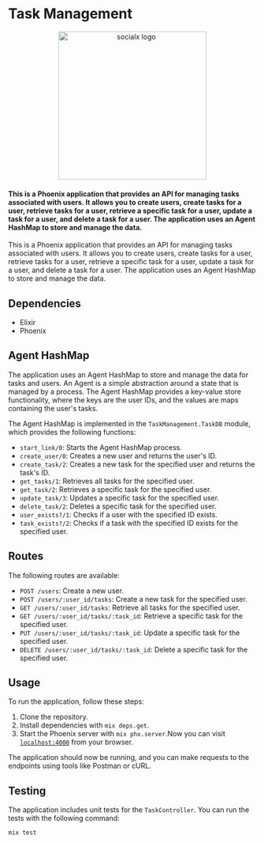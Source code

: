 # Task Management
<div align="center" id = "top">
<img src="https://inspired.consulting/wp-content/uploads/2021/06/elixirlogo-768x576.png"  alt="socialx logo" width=300/>
  <h4 style="text-align: left">This is a Phoenix application that provides an API for managing tasks associated with users. It allows you to create users, create tasks for a user, retrieve tasks for a user, retrieve a specific task for a user, update a task for a user, and delete a task for a user. The application uses an Agent HashMap to store and manage the data.</h4> 
</div>



This is a Phoenix application that provides an API for managing tasks associated with users. It allows you to create users, create tasks for a user, retrieve tasks for a user, retrieve a specific task for a user, update a task for a user, and delete a task for a user. The application uses an Agent HashMap to store and manage the data.

## Dependencies

- Elixir
- Phoenix

## Agent HashMap

The application uses an Agent HashMap to store and manage the data for tasks and users. An Agent is a simple abstraction around a state that is managed by a process. The Agent HashMap provides a key-value store functionality, where the keys are the user IDs, and the values are maps containing the user's tasks.

The Agent HashMap is implemented in the `TaskManagement.TaskDB` module, which provides the following functions:

- `start_link/0`: Starts the Agent HashMap process.
- `create_user/0`: Creates a new user and returns the user's ID.
- `create_task/2`: Creates a new task for the specified user and returns the task's ID.
- `get_tasks/1`: Retrieves all tasks for the specified user.
- `get_task/2`: Retrieves a specific task for the specified user.
- `update_task/3`: Updates a specific task for the specified user.
- `delete_task/2`: Deletes a specific task for the specified user.
- `user_exists?/1`: Checks if a user with the specified ID exists.
- `task_exists?/2`: Checks if a task with the specified ID exists for the specified user.

## Routes

The following routes are available:

- `POST /users`: Create a new user.
- `POST /users/:user_id/tasks`: Create a new task for the specified user.
- `GET /users/:user_id/tasks`: Retrieve all tasks for the specified user.
- `GET /users/:user_id/tasks/:task_id`: Retrieve a specific task for the specified user.
- `PUT /users/:user_id/tasks/:task_id`: Update a specific task for the specified user.
- `DELETE /users/:user_id/tasks/:task_id`: Delete a specific task for the specified user.

## Usage

To run the application, follow these steps:

1. Clone the repository.
2. Install dependencies with `mix deps.get`.
3. Start the Phoenix server with `mix phx.server`.Now you can visit [`localhost:4000`](http://localhost:4000) from your browser.

The application should now be running, and you can make requests to the endpoints using tools like Postman or cURL.

## Testing

The application includes unit tests for the `TaskController`. You can run the tests with the following command:

```
mix test
```
